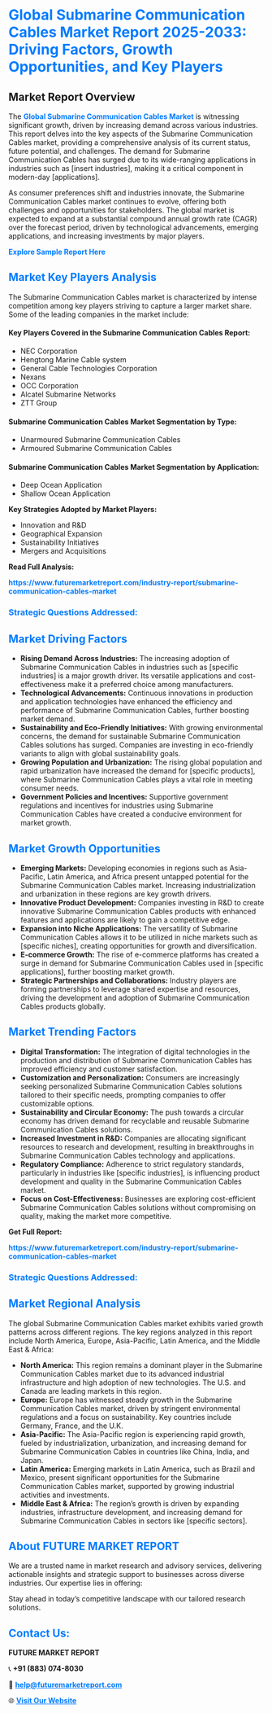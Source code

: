 <h1 style="color: #007BFF;">Global Submarine Communication Cables Market Report 2025-2033: Driving Factors, Growth Opportunities, and Key Players</h1>

<section id="overview">
<h2>Market Report Overview</h2>
<p>The <a href="https://www.futuremarketreport.com/industry-report/submarine-communication-cables-market" style="color: #007BFF; text-decoration: none;"><strong>Global Submarine Communication Cables Market</strong></a> is witnessing significant growth, driven by increasing demand across various industries. This report delves into the key aspects of the Submarine Communication Cables market, providing a comprehensive analysis of its current status, future potential, and challenges. The demand for Submarine Communication Cables has surged due to its wide-ranging applications in industries such as [insert industries], making it a critical component in modern-day [applications].</p>
<p>As consumer preferences shift and industries innovate, the Submarine Communication Cables market continues to evolve, offering both challenges and opportunities for stakeholders. The global market is expected to expand at a substantial compound annual growth rate (CAGR) over the forecast period, driven by technological advancements, emerging applications, and increasing investments by major players.</p>
</section>

<section id="overview">
<p><a href="https://www.futuremarketreport.com/request-sample/reportId=115735" style="color: #007BFF; text-decoration: none;"><strong>Explore Sample Report Here</strong></a></p>
</section>

<section id="key-players">
<h2 style="color: #007BFF;">Market Key Players Analysis</h2>
<p>The Submarine Communication Cables market is characterized by intense competition among key players striving to capture a larger market share. Some of the leading companies in the market include:</p>
<h4>Key Players Covered in the Submarine Communication Cables Report:</h4>
<ul><li>NEC Corporation</li><li>Hengtong Marine Cable system</li><li>General Cable Technologies Corporation</li><li>Nexans</li><li>OCC Corporation</li><li>Alcatel Submarine Networks</li><li>ZTT Group</li></ul>
<h4>Submarine Communication Cables Market Segmentation by Type:</h4>
<ul><li>Unarmoured Submarine Communication Cables</li><li>Armoured Submarine Communication Cables</li></ul>

<h4>Submarine Communication Cables Market Segmentation by Application:</h4>
<ul><li>Deep Ocean Application</li><li>Shallow Ocean Application</li></ul>
<p><strong>Key Strategies Adopted by Market Players:</strong></p>
<ul>
<li>Innovation and R&D</li>
<li>Geographical Expansion</li>
<li>Sustainability Initiatives</li>
<li>Mergers and Acquisitions</li>
</ul>
</section>

<section>
<p><strong>Read Full Analysis: </strong></p><a href="https://www.futuremarketreport.com/industry-report/submarine-communication-cables-market" style="color: #007BFF; text-decoration: none;"><strong>https://www.futuremarketreport.com/industry-report/submarine-communication-cables-market</strong></a>
<h3 style="color: #007BFF;">Strategic Questions Addressed:</h3>
</section>

<section id="driving-factors">
<h2 style="color: #007BFF;">Market Driving Factors</h2>
<ul>
<li><strong>Rising Demand Across Industries:</strong> The increasing adoption of Submarine Communication Cables in industries such as [specific industries] is a major growth driver. Its versatile applications and cost-effectiveness make it a preferred choice among manufacturers.</li>
<li><strong>Technological Advancements:</strong> Continuous innovations in production and application technologies have enhanced the efficiency and performance of Submarine Communication Cables, further boosting market demand.</li>
<li><strong>Sustainability and Eco-Friendly Initiatives:</strong> With growing environmental concerns, the demand for sustainable Submarine Communication Cables solutions has surged. Companies are investing in eco-friendly variants to align with global sustainability goals.</li>
<li><strong>Growing Population and Urbanization:</strong> The rising global population and rapid urbanization have increased the demand for [specific products], where Submarine Communication Cables plays a vital role in meeting consumer needs.</li>
<li><strong>Government Policies and Incentives:</strong> Supportive government regulations and incentives for industries using Submarine Communication Cables have created a conducive environment for market growth.</li>
</ul>
</section>

<section id="growth-opportunities">
<h2 style="color: #007BFF;">Market Growth Opportunities</h2>
<ul>
<li><strong>Emerging Markets:</strong> Developing economies in regions such as Asia-Pacific, Latin America, and Africa present untapped potential for the Submarine Communication Cables market. Increasing industrialization and urbanization in these regions are key growth drivers.</li>
<li><strong>Innovative Product Development:</strong> Companies investing in R&D to create innovative Submarine Communication Cables products with enhanced features and applications are likely to gain a competitive edge.</li>
<li><strong>Expansion into Niche Applications:</strong> The versatility of Submarine Communication Cables allows it to be utilized in niche markets such as [specific niches], creating opportunities for growth and diversification.</li>
<li><strong>E-commerce Growth:</strong> The rise of e-commerce platforms has created a surge in demand for Submarine Communication Cables used in [specific applications], further boosting market growth.</li>
<li><strong>Strategic Partnerships and Collaborations:</strong> Industry players are forming partnerships to leverage shared expertise and resources, driving the development and adoption of Submarine Communication Cables products globally.</li>
</ul>
</section>

<section id="trending-factors">
<h2 style="color: #007BFF;">Market Trending Factors</h2>
<ul>
<li><strong>Digital Transformation:</strong> The integration of digital technologies in the production and distribution of Submarine Communication Cables has improved efficiency and customer satisfaction.</li>
<li><strong>Customization and Personalization:</strong> Consumers are increasingly seeking personalized Submarine Communication Cables solutions tailored to their specific needs, prompting companies to offer customizable options.</li>
<li><strong>Sustainability and Circular Economy:</strong> The push towards a circular economy has driven demand for recyclable and reusable Submarine Communication Cables solutions.</li>
<li><strong>Increased Investment in R&D:</strong> Companies are allocating significant resources to research and development, resulting in breakthroughs in Submarine Communication Cables technology and applications.</li>
<li><strong>Regulatory Compliance:</strong> Adherence to strict regulatory standards, particularly in industries like [specific industries], is influencing product development and quality in the Submarine Communication Cables market.</li>
<li><strong>Focus on Cost-Effectiveness:</strong> Businesses are exploring cost-efficient Submarine Communication Cables solutions without compromising on quality, making the market more competitive.</li>
</ul>
</section>

<section>
<p><strong>Get Full Report: </strong></p><a href="https://www.futuremarketreport.com/industry-report/submarine-communication-cables-market" style="color: #007BFF; text-decoration: none;"><strong>https://www.futuremarketreport.com/industry-report/submarine-communication-cables-market</strong></a>
<h3 style="color: #007BFF;">Strategic Questions Addressed:</h3>
</section>


<section id="regional-analysis">
<h2 style="color: #007BFF;">Market Regional Analysis</h2>
<p>The global Submarine Communication Cables market exhibits varied growth patterns across different regions. The key regions analyzed in this report include North America, Europe, Asia-Pacific, Latin America, and the Middle East & Africa:</p>
<ul>
<li><strong>North America:</strong> This region remains a dominant player in the Submarine Communication Cables market due to its advanced industrial infrastructure and high adoption of new technologies. The U.S. and Canada are leading markets in this region.</li>
<li><strong>Europe:</strong> Europe has witnessed steady growth in the Submarine Communication Cables market, driven by stringent environmental regulations and a focus on sustainability. Key countries include Germany, France, and the U.K.</li>
<li><strong>Asia-Pacific:</strong> The Asia-Pacific region is experiencing rapid growth, fueled by industrialization, urbanization, and increasing demand for Submarine Communication Cables in countries like China, India, and Japan.</li>
<li><strong>Latin America:</strong> Emerging markets in Latin America, such as Brazil and Mexico, present significant opportunities for the Submarine Communication Cables market, supported by growing industrial activities and investments.</li>
<li><strong>Middle East & Africa:</strong> The region’s growth is driven by expanding industries, infrastructure development, and increasing demand for Submarine Communication Cables in sectors like [specific sectors].</li>
</ul>
</section>

<footer>
<h2 style="color: #007BFF;">About FUTURE MARKET REPORT</h2>
<p>We are a trusted name in market research and advisory services, delivering actionable insights and strategic support to businesses across diverse industries. Our expertise lies in offering:</p>

<p>Stay ahead in today’s competitive landscape with our tailored research solutions.</p>

<h2 style="color: #007BFF;">Contact Us:</h2>
<p><strong>FUTURE MARKET REPORT</strong></p>
<p>📞 <strong>+91 (883) 074-8030</strong></p>
<p>📧 <strong><a href="mailto:help@futuremarketreport.com" style="color: #007BFF;">help@futuremarketreport.com</a></strong></p>
<p>🌐 <strong><a href="https://www.futuremarketreport.com/" style="color: #007BFF;">Visit Our Website</a></strong></p>
</footer>